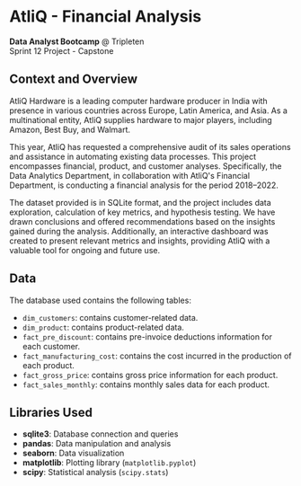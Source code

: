 # AtliQ - Financial Analysis

**Data Analyst Bootcamp** @ Tripleten<br>
Sprint 12 Project - Capstone

## Context and Overview
AtliQ Hardware is a leading computer hardware producer in India with presence in various countries across Europe, Latin America, and Asia. As a multinational entity, AtliQ supplies hardware to major players, including Amazon, Best Buy, and Walmart.

This year, AtliQ has requested a comprehensive audit of its sales operations and assistance in automating existing data processes. This project encompasses financial, product, and customer analyses. Specifically, the Data Analytics Department, in collaboration with AtliQ's Financial Department, is conducting a financial analysis for the period 2018–2022.

The dataset provided is in SQLite format, and the project includes data exploration, calculation of key metrics, and hypothesis testing. We have drawn conclusions and offered recommendations based on the insights gained during the analysis. Additionally, an interactive dashboard was created to present relevant metrics and insights, providing AtliQ with a valuable tool for ongoing and future use.

## Data

The database used contains the following tables:
* `dim_customers`: contains customer-related data.
* `dim_product`: contains product-related data.
* `fact_pre_discount`: contains pre-invoice deductions information for each customer.
* `fact_manufacturing_cost`: contains the cost incurred in the production of each product.
* `fact_gross_price`: contains gross price information for each product.
* `fact_sales_monthly`: contains monthly sales data for each product.

## Libraries Used

- **sqlite3**: Database connection and queries
- **pandas**: Data manipulation and analysis
- **seaborn**: Data visualization
- **matplotlib**: Plotting library (`matplotlib.pyplot`)
- **scipy**: Statistical analysis (`scipy.stats`)
